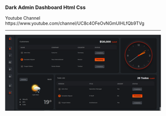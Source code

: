 <h3>Dark Admin Dashboard Html Css</h3>
<p>Youtube Channel https://www.youtube.com/channel/UC8c4OFeOvNGmUlHLfQb9TVg</p>
<hr>

<img src="images/screenshot.png" />
